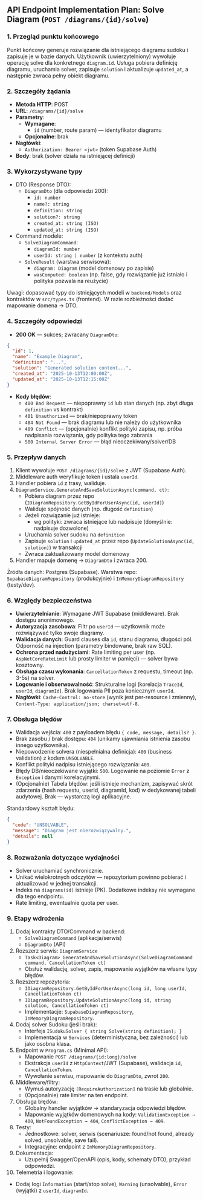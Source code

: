 ## API Endpoint Implementation Plan: Solve Diagram (`POST /diagrams/{id}/solve`)

### 1. Przegląd punktu końcowego
Punkt końcowy generuje rozwiązanie dla istniejącego diagramu sudoku i zapisuje je w bazie danych. Użytkownik (uwierzytelniony) wywołuje operację solve dla konkretnego `diagram.id`. Usługa pobiera definicję diagramu, uruchamia solver, zapisuje `solution` i aktualizuje `updated_at`, a następnie zwraca pełny obiekt diagramu.

### 2. Szczegóły żądania
- **Metoda HTTP**: POST
- **URL**: `/diagrams/{id}/solve`
- **Parametry**:
  - **Wymagane**:
    - `id` (number, route param) — identyfikator diagramu
  - **Opcjonalne**: brak
- **Nagłówki**:
  - `Authorization: Bearer <jwt>` (token Supabase Auth)
- **Body**: brak (solver działa na istniejącej definicji)

### 3. Wykorzystywane typy
- DTO (Response DTO):
  - `DiagramDto` (dla odpowiedzi 200):
    - `id: number`
    - `name?: string`
    - `definition: string`
    - `solution?: string`
    - `created_at: string (ISO)`
    - `updated_at: string (ISO)`
- Command modele:
  - `SolveDiagramCommand`:
    - `diagramId: number`
    - `userId: string | number` (z kontekstu auth)
  - `SolveResult` (warstwa serwisowa):
    - `diagram: Diagram` (model domenowy po zapisie)
    - `wasComputed: boolean` (np. false, gdy rozwiązanie już istniało i polityka pozwala na reużycie)

Uwagi: dopasować typy do istniejących modeli w `backend/Models` oraz kontraktów w `src/types.ts` (frontend). W razie rozbieżności dodać mapowanie domena → DTO.

### 4. Szczegóły odpowiedzi
- **200 OK** — sukces; zwracany `DiagramDto`:

```json
{
  "id": 1,
  "name": "Example Diagram",
  "definition": "...",
  "solution": "Generated solution content...",
  "created_at": "2025-10-13T12:00:00Z",
  "updated_at": "2025-10-13T12:15:00Z"
}
```

- **Kody błędów**:
  - `400 Bad Request` — niepoprawny `id` lub stan danych (np. zbyt długa `definition` vs kontrakt)
  - `401 Unauthorized` — brak/niepoprawny token
  - `404 Not Found` — brak diagramu lub nie należy do użytkownika
  - `409 Conflict` — (opcjonalnie) konflikt polityki zapisu, np. próba nadpisania rozwiązania, gdy polityka tego zabrania
  - `500 Internal Server Error` — błąd nieoczekiwany/solver/DB

### 5. Przepływ danych
1. Klient wywołuje `POST /diagrams/{id}/solve` z JWT (Supabase Auth).
2. Middleware auth weryfikuje token i ustala `userId`.
3. Handler pobiera `id` z trasy, waliduje.
4. `DiagramService.GenerateAndSaveSolutionAsync(command, ct)`:
   - Pobiera diagram przez repo (`IDiagramRepository.GetByIdForUserAsync(id, userId)`)
   - Waliduje spójność danych (np. długość `definition`)
   - Jeżeli rozwiązanie już istnieje:
     - wg polityki: zwraca istniejące lub nadpisuje (domyślnie: nadpisuje dozwolone)
   - Uruchamia solver sudoku na `definition`
   - Zapisuje `solution` i `updated_at` przez repo (`UpdateSolutionAsync(id, solution)`) w transakcji
   - Zwraca zaktualizowany model domenowy
5. Handler mapuje domenę → `DiagramDto` i zwraca 200.

Źródła danych: Postgres (Supabase). Warstwa repo: `SupabaseDiagramRepository` (produkcyjnie) i `InMemoryDiagramRepository` (testy/dev).

### 6. Względy bezpieczeństwa
- **Uwierzytelnianie**: Wymagane JWT Supabase (middleware). Brak dostępu anonimowego.
- **Autoryzacja zasobowa**: Filtr po `userId` — użytkownik może rozwiązywać tylko swoje diagramy.
- **Walidacja danych**: Guard clauses dla `id`, stanu diagramu, długości pól. Odporność na injection (parametry bindowane, brak raw SQL).
- **Ochrona przed nadużyciami**: Rate limiting per user (np. `AspNetCoreRateLimit` lub prosty limiter w pamięci) — solver bywa kosztowny.
- **Obsługa czasu wykonania**: `CancellationToken` z requestu, timeout (np. 3-5s) na solver.
- **Logowanie i obserwowalność**: Strukturalne logi (korelacja `TraceId`, `userId`, `diagramId`). Brak logowania PII poza koniecznym `userId`.
- **Nagłówki**: `Cache-Control: no-store` (wynik jest per-resource i zmienny), `Content-Type: application/json; charset=utf-8`.

### 7. Obsługa błędów
- Walidacja wejścia: `400` z payloadem błędu `{ code, message, details? }`.
- Brak zasobu / brak dostępu: `404` (unikamy ujawniania istnienia zasobu innego użytkownika).
- Niepowodzenie solvera (niespełnialna definicja): `400` (business validation) z kodem `UNSOLVABLE`.
- Konflikt polityki nadpisu istniejącego rozwiązania: `409`.
- Błędy DB/nieoczekiwane wyjątki: `500`. Logowanie na poziomie `Error` z `Exception` i danymi korelacyjnymi.
- (Opcjonalnie) Tabela błędów: jeśli istnieje mechanizm, zapisywać skrót zdarzenia (hash requestu, userId, diagramId, kod) w dedykowanej tabeli audytowej. Brak — wystarczą logi aplikacyjne.

Standardowy kształt błędu:

```json
{
  "code": "UNSOLVABLE",
  "message": "Diagram jest nierozwiązywalny.",
  "details": null
}
```

### 8. Rozważania dotyczące wydajności
- Solver uruchamiać synchronicznie.
- Unikać wielokrotnych odczytów — repozytorium powinno pobierać i aktualizować w jednej transakcji.
- Indeks na `diagrams(id)` istnieje (PK). Dodatkowe indeksy nie wymagane dla tego endpointu.
- Rate limiting, ewentualnie quota per user.

### 9. Etapy wdrożenia
1. Dodaj kontrakty DTO/Command w backend:
   - `SolveDiagramCommand` (aplikacja/serwis)
   - `DiagramDto` (API)
2. Rozszerz serwis: `DiagramService`
   - `Task<Diagram> GenerateAndSaveSolutionAsync(SolveDiagramCommand command, CancellationToken ct)`
   - Obsłuż walidację, solver, zapis, mapowanie wyjątków na własne typy błędów.
3. Rozszerz repozytoria:
   - `IDiagramRepository.GetByIdForUserAsync(long id, long userId, CancellationToken ct)`
   - `IDiagramRepository.UpdateSolutionAsync(long id, string solution, CancellationToken ct)`
   - Implementacje: `SupabaseDiagramRepository`, `InMemoryDiagramRepository`.
4. Dodaj solver Sudoku (jeśli brak):
   - Interfejs `ISudokuSolver { string Solve(string definition); }`
   - Implementacja w `Services` (deterministyczna, bez zależności) lub jako osobna klasa.
5. Endpoint w `Program.cs` (Minimal API):
   - Mapowanie `POST /diagrams/{id:long}/solve`
   - Ekstrakcja `userId` z `HttpContext`/JWT (Supabase), walidacja `id`, `CancellationToken`.
   - Wywołanie serwisu, mapowanie do `DiagramDto`, zwrot `200`.
6. Middleware/filtry:
   - Wymuś autoryzację `[RequireAuthorization]` na trasie lub globalnie.
   - (Opcjonalnie) rate limiter na ten endpoint.
7. Obsługa błędów:
   - Globalny handler wyjątków → standaryzacja odpowiedzi błędów.
   - Mapowanie wyjątków domenowych na kody: `ValidationException → 400`, `NotFoundException → 404`, `ConflictException → 409`.
8. Testy:
   - Jednostkowe: solver, serwis (scenariusze: found/not found, already solved, unsolvable, save fail).
   - Integracyjne: endpoint z `InMemoryDiagramRepository`.
9. Dokumentacja:
   - Uzupełnij Swagger/OpenAPI (opis, kody, schematy DTO), przykład odpowiedzi.
10. Telemetria i logowanie:
   - Dodaj logi `Information` (start/stop solve), `Warning` (unsolvable), `Error` (wyjątki) z `userId`, `diagramId`.

